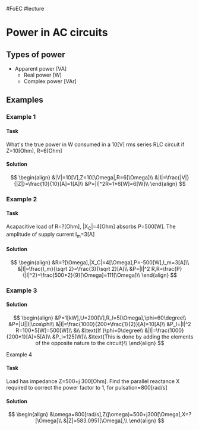 #FoEC #lecture 

# Power in AC circuits
## Types of power
- Apparent power \[VA]
	- Real power \[W]
	- Complex power \[VAr]

## Examples
### Example 1
#### Task
What's the true power in W consumed in a 10\[V] rms series RLC circuit if Z=10\[Ohm], R=6\[Ohm]

#### Solution
$$
\begin{align}
	&|V|=10[V],Z=10[\Omega|,R=6[\Omega]\\
	&|I|=\frac{|V|}{|Z|}=\frac{10}{10}[A]=1[A]\\
	&P=|I|^2R=1*6[W]=6[W]\\
\end{align}
$$

### Example 2
#### Task
Acapacitive load of R=?\[Ohm], |X<sub>C</sub>|=4\[Ohm] absorbs P=500\[W]. The amplitude of supply current I<sub>m</sub>=3\[A]

#### Solution
$$
\begin{align}
	&R=?[\Omega],|X_C|=4[\Omega],P=-500[W],I_m=3[A]\\
	&|I|=\frac{I_m}{\sqrt 2}=\frac{3}{\sqrt 2}[A]\\
	&P=|I|^2 R,R=\frac{P}{|I|^2}=\frac{500*2}{9}[\Omega]=111[\Omega]\\
\end{align}
$$

### Example 3
#### Solution
$$
\begin{align}
	&P=1[kW],U=200[V],R_l=5[\Omega],\phi=60\degree\\
	&P=|U||I|\cos\phi\\
	&|I|=\frac{1000}{200*\frac{1}{2}}[A]=10[A]\\
	&P_l=|I|^2 R=100*5[W]=500[W]\\
	&\\
	&\text{If }\phi=0\degree\\
	&|I|=\frac{1000}{200*1}[A]=5[A]\\
	&P_l=125[W]\\
	&\text{This is done by adding the elements of the opposite nature to the circuit}\\
\end{align}
$$

Example 4
#### Task
Load has impedance Z=500+j 300\[Ohm]. Find the parallel reactance X required to correct the power factor to 1, for pulsation=800\[rad/s]

#### Solution
$$
\begin{align}
	&\omega=800[rad/s],Z(j\omega)=500+j300[\Omega],X=?[\Omega]\\
	&|Z|=583.0951[\Omega],\\
\end{align}
$$